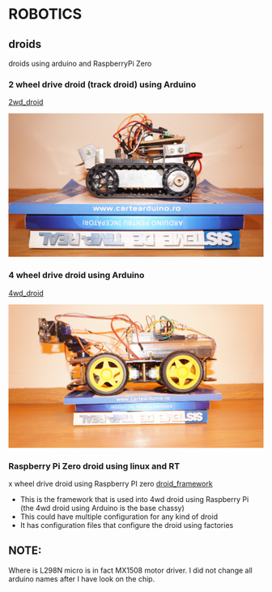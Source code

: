 # ROBOTICS
## droids
droids using arduino and RaspberryPi Zero

### 2 wheel drive droid (track droid) using Arduino
[2wd_droid](2wd/arduino/radio_controlled_droid/readme.md)

![2wd_droid_chasy](2wd/arduino/radio_controlled_droid/docs/track_droid.jpg)

### 4 wheel drive droid using Arduino
[4wd_droid](4wd/arduino/readme.md)

![4wd_doid_chasy](4wd/arduino/docs/4wd_pixy_droid.jpg)

### Raspberry Pi Zero droid using linux and RT
x wheel drive droid using Raspberry PI zero [droid_framework](framework/raspberrypi/README.md)
- This is the framework that is used into 4wd droid using Raspberry Pi (the 4wd droid using Arduino is the base chassy)
- This could have multiple configuration for any kind of droid
- It has configuration files that configure the droid using factories


## NOTE:
Where is L298N micro is in fact MX1508 motor driver.
I did not change all arduino names after I have look on the chip.
 
